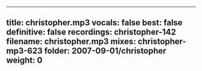 
---
title: christopher.mp3
vocals: false
best: false
definitive: false
recordings: christopher-142
filename: christopher.mp3
mixes: christopher-mp3-623
folder: 2007-09-01/christopher
weight: 0
---
